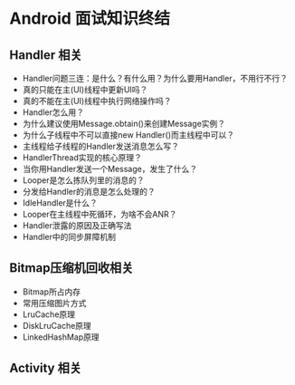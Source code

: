 
# Android 面试知识终结

## Handler 相关

- Handler问题三连：是什么？有什么用？为什么要用Handler，不用行不行？
- 真的只能在主(UI)线程中更新UI吗？
- 真的不能在主(UI)线程中执行网络操作吗？
- Handler怎么用？
- 为什么建议使用Message.obtain()来创建Message实例？
- 为什么子线程中不可以直接new Handler()而主线程中可以？
- 主线程给子线程的Handler发送消息怎么写？
- HandlerThread实现的核心原理？
- 当你用Handler发送一个Message，发生了什么？
- Looper是怎么拣队列里的消息的？
- 分发给Handler的消息是怎么处理的？
- IdleHandler是什么？
- Looper在主线程中死循环，为啥不会ANR？
- Handler泄露的原因及正确写法
- Handler中的同步屏障机制

## Bitmap压缩机回收相关

- Bitmap所占内存
- 常用压缩图片方式
- LruCache原理
- DiskLruCache原理
- LinkedHashMap原理

## Activity 相关
